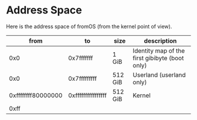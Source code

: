 # Address Space

Here is the address space of fromOS (from the kernel point of view).

| from               | to                     | size      | description                                          |
|--------------------|------------------------|-----------|------------------------------------------------------|
| 0x0                | 0x7fffffff             | 1 GiB     | Identity map of the first gibibyte (boot only)       |
| 0x0                | 0x7fffffffff           | 512 GiB   | Userland (userland only)                             |
| 0xffffffff80000000 | 0xffffffffffffffff     | 512 GiB   | Kernel                                               |
| 0xff
